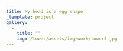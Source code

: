 ```yaml
---
title: My head is a egg shape
_template: project
gallery:
  - 
    title: ""
    img: /tower/assets/img/work/tower3.jpg
---
```

